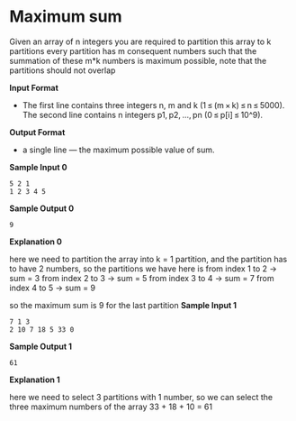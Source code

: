# Maximum sum 

Given an array of n integers you are required to partition this array to k partitions every partition has m consequent numbers such that the summation of these m*k numbers is maximum possible, note that the partitions should not overlap

**Input Format**

- The first line contains three integers n, m and k (1 ≤ (m × k) ≤ n ≤ 5000). The second line contains n integers p1, p2, ..., pn (0 ≤ p[i] ≤ 10^9).

**Output Format**

- a single line — the maximum possible value of sum.


**Sample Input 0**
```
5 2 1
1 2 3 4 5
```
**Sample Output 0**
```
9
```
**Explanation 0**

here we need to partition the array into k = 1 partition, and the partition has to have 2 numbers, so the partitions we have here is from index 1 to 2 -> sum = 3 from index 2 to 3 -> sum = 5 from index 3 to 4 -> sum = 7 from index 4 to 5 -> sum = 9

so the maximum sum is 9 for the last partition
**Sample Input 1**
```
7 1 3
2 10 7 18 5 33 0
```
**Sample Output 1**
```
61
```
**Explanation 1**

here we need to select 3 partitions with 1 number, so we can select the three maximum numbers of the array 33 + 18 + 10 = 61




